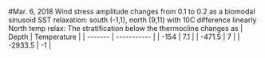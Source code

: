 #Mar. 6, 2018
Wind stress amplitude changes from 0.1 to 0.2 as a biomodal sinusoid
SST relaxation: south (-1,1), north (9,11) with 10C difference linearly
North temp relax: The stratification below the thermocline changes as
| Depth   | Temperature |
| ------- | ----------- |
| -154    | 7.1         |
| -471.5  | 7           |
| -2933.5 | -1          |
